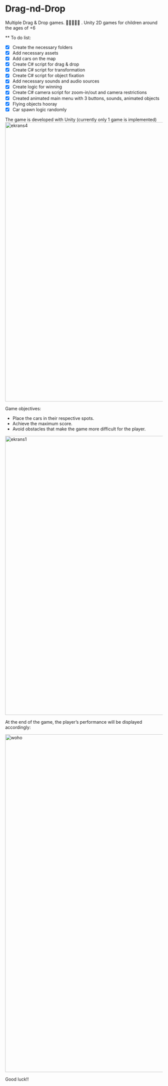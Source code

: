# Drag-nd-Drop
Multiple Drag &amp; Drop games. 🐱‍🐉✨🐱‍👤 . Unity 2D games for children around the ages of +6

** To do list:
- [x] Create the necessary folders
- [x] Add necessary assets
- [x] Add cars on the map
- [x] Create C# script for drag & drop
- [x] Create C# script for transformation
- [x] Create C# script for object fixation
- [x] Add necessary sounds and audio sources
- [x] Create logic for winning
- [x] Create C# camera script for zoom-in/out and camera restrictions 
- [x] Created animated main menu with 3 buttons, sounds, animated objects  
- [x] Flying objects hooray
- [x] Car spawn logic randomly

The game is developed with Unity (currently only 1 game is implemented)
<img width="1596" height="893" alt="ekrans4" src="https://github.com/user-attachments/assets/08833c81-1bb8-4423-a0d2-49648879c132" />

Game objectives:
- Place the cars in their respective spots.
- Achieve the maximum score.
- Avoid obstacles that make the game more difficult for the player.
<img width="1592" height="892" alt="ekrans1" src="https://github.com/user-attachments/assets/61086642-2543-4d26-b7e6-ef3926e44586" />

At the end of the game, the player’s performance will be displayed accordingly:

<img width="1920" height="1080" alt="woho" src="https://github.com/user-attachments/assets/b7d61eab-d92d-4ee9-b0ca-f4c8d3cdb1d9" />

Good luck!!

